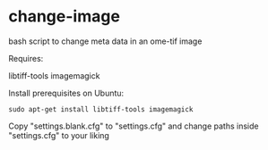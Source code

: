 change-image
============

bash script to change meta data in an ome-tif image

Requires:

libtiff-tools
imagemagick

Install prerequisites on Ubuntu:
```
sudo apt-get install libtiff-tools imagemagick
```
Copy "settings.blank.cfg" to "settings.cfg" and change paths inside "settings.cfg" to your liking
